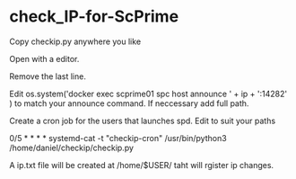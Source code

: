 # check_IP-for-ScPrime
Copy checkip.py anywhere you like

Open with a editor.

Remove the last line.

Edit  os.system('docker exec scprime01 spc host announce ' + ip + ':14282' ) to match your announce command. If neccessary add full path.

Create a cron job for the users that launches spd. Edit to suit your paths

0/5 * * * * systemd-cat -t "checkip-cron" /usr/bin/python3 /home/daniel/checkip/checkip.py

A ip.txt file will be created at /home/$USER/ taht will rgister ip changes.
